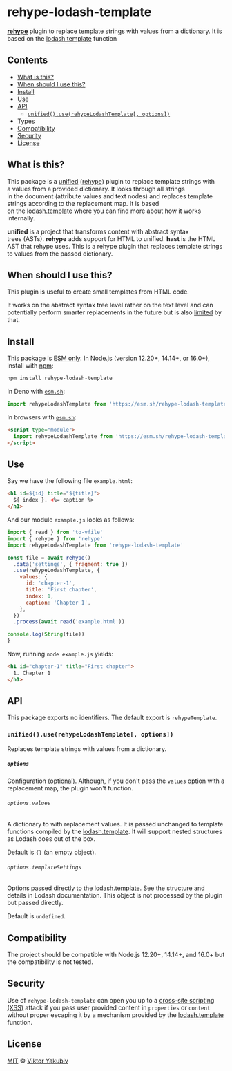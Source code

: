 # rehype-lodash-template

**[rehype][]** plugin to replace template strings
with values from a dictionary.
It is based on the [lodash.template][] function

## Contents

* [What is this?](#what-is-this)
* [When should I use this?](#when-should-i-use-this)
* [Install](#install)
* [Use](#use)
* [API](#api)
  * [`unified().use(rehypeLodashTemplate[, options])`](#unifieduserehypelodashtemplate-options)
* [Types](#types)
* [Compatibility](#compatibility)
* [Security](#security)
* [License](#license)

## What is this?

This package is a [unified][] ([rehype][]) plugin
to replace template strings with a values
from a provided dictionary.
It looks through all strings
in the document (attribute values and text nodes)
and replaces template strings according to the replacement map.
It is based on the [lodash.template][]
where you can find more about how it works internally.

**unified** is a project that transforms content
with abstract syntax trees (ASTs).
**rehype** adds support for HTML to unified.
**hast** is the HTML AST that rehype uses.
This is a rehype plugin
that replaces template strings to values
from the passed dictionary.

## When should I use this?

This plugin is useful to create small templates from HTML code.

It works on the abstract syntax tree level rather on the text level
and can potentially perform smarter replacements in the future
but is also [limited][limitation-test] by that.

## Install

This package is [ESM only][esm-only].
In Node.js (version 12.20+, 14.14+, or 16.0+), install with [npm][]:

```sh
npm install rehype-lodash-template
```

In Deno with [`esm.sh`][esmsh]:

```js
import rehypeLodashTemplate from 'https://esm.sh/rehype-lodash-template@0.1'
```

In browsers with [`esm.sh`][esmsh]:

```html
<script type="module">
  import rehypeLodashTemplate from 'https://esm.sh/rehype-lodash-template@0.1?bundle'
</script>
```

## Use

Say we have the following file `example.html`:

```html
<h1 id=${id} title="${title}">
  ${ index }. <%= caption %>
</h1>
```

And our module `example.js` looks as follows:

```js
import { read } from 'to-vfile'
import { rehype } from 'rehype'
import rehypeLodashTemplate from 'rehype-lodash-template'

const file = await rehype()
  .data('settings', { fragment: true })
  .use(rehypeLodashTemplate, {
    values: {
      id: 'chapter-1',
      title: 'First chapter',
      index: 1,
      caption: 'Chapter 1',
    },
  })
  .process(await read('example.html'))

console.log(String(file))
}
```

Now, running `node example.js` yields:

```html
<h1 id="chapter-1" title="First chapter">
  1. Chapter 1
</h1>
```

## API

This package exports no identifiers.
The default export is `rehypeTemplate`.

### `unified().use(rehypeLodashTemplate[, options])`

Replaces template strings with values from a dictionary.

##### `options`

Configuration (optional).
Although, if you don't pass the `values` option with a replacement map,
the plugin won't function.

###### `options.values`

A dictionary to with replacement values.
It is passed unchanged to template functions
compiled by the [lodash.template][].
It will support nested structures as Lodash does out of the box.

Default is `{}` (an empty object).

###### `options.templateSettings`

Options passed directly to the [lodash.template][].
See the structure and details in Lodash documentation.
This object is not processed by the plugin
but passed directly.

Default is `undefined`.

## Compatibility

The project should be compatible with Node.js 12.20+, 14.14+, and 16.0+
but the compatibility is not tested.

## Security

Use of `rehype-lodash-template` can open you up to a
[cross-site scripting (XSS)][xss] attack if you pass user provided content in
`properties` or `content`
without proper escaping it by a mechanism
provided by the [lodash.template][] function.

## License

[MIT](./LICENSE) © [Viktor Yakubiv](https://yakubiv.com)


<!-- Definitions -->

[npm]: https://docs.npmjs.com/cli/install

[esmsh]: https://esm.sh

[esm-only]: https://gist.github.com/sindresorhus/a39789f98801d908bbc7ff3ecc99d99c

[unified]: https://github.com/unifiedjs/unified

[rehype]: https://github.com/rehypejs/rehype

[xss]: https://en.wikipedia.org/wiki/Cross-site_scripting

[limitation-test]: ./test.js#L63

[lodash.template]: https://www.npmjs.com/package/lodash.template
